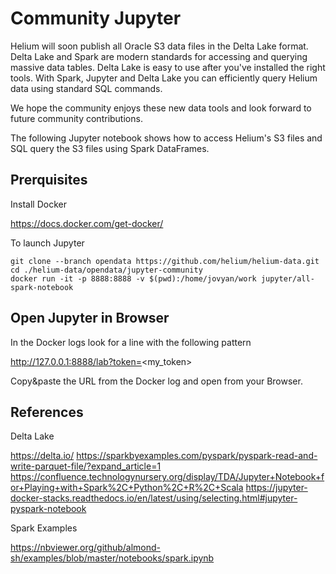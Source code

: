 # Community Jupyter

Helium will soon publish all Oracle S3 data files in the Delta Lake format. Delta Lake and Spark are modern standards for accessing and querying massive data tables. Delta Lake is easy to use after you've installed the right tools. With Spark, Jupyter and Delta Lake you can efficiently query Helium data using standard SQL commands.

We hope the community enjoys these new data tools and look forward to future community contributions.

The following Jupyter notebook shows how to access Helium's S3 files and SQL query the S3 files using Spark DataFrames.

## Prerquisites

Install Docker

https://docs.docker.com/get-docker/

To launch Jupyter

```
git clone --branch opendata https://github.com/helium/helium-data.git
cd ./helium-data/opendata/jupyter-community
docker run -it -p 8888:8888 -v $(pwd):/home/jovyan/work jupyter/all-spark-notebook
```

## Open Jupyter in Browser

In the Docker logs look for a line with the following pattern

http://127.0.0.1:8888/lab?token=<my_token>

Copy&paste the URL from the Docker log and open from your Browser.

## References
Delta Lake

https://delta.io/
https://sparkbyexamples.com/pyspark/pyspark-read-and-write-parquet-file/?expand_article=1
https://confluence.technologynursery.org/display/TDA/Jupyter+Notebook+for+Playing+with+Spark%2C+Python%2C+R%2C+Scala
https://jupyter-docker-stacks.readthedocs.io/en/latest/using/selecting.html#jupyter-pyspark-notebook

Spark Examples

https://nbviewer.org/github/almond-sh/examples/blob/master/notebooks/spark.ipynb
